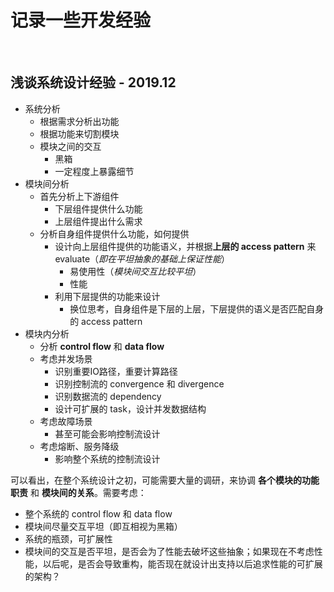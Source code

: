 # 记录一些开发经验

&nbsp;   
## 浅谈系统设计经验 - 2019.12

- 系统分析
  - 根据需求分析出功能
  - 根据功能来切割模块
  - 模块之间的交互
      - 黑箱
      - 一定程度上暴露细节
- 模块间分析
  - 首先分析上下游组件
      - 下层组件提供什么功能
      - 上层组件提出什么需求
  - 分析自身组件提供什么功能，如何提供
      - 设计向上层组件提供的功能语义，并根据**上层的 access pattern** 来 evaluate（*即在平坦抽象的基础上保证性能*）
          - 易使用性（*模块间交互比较平坦*）
          - 性能
      - 利用下层提供的功能来设计
          - 换位思考，自身组件是下层的上层，下层提供的语义是否匹配自身的 access pattern
- 模块内分析
  - 分析 **control flow** 和 **data flow**
  - 考虑并发场景
      - 识别重要IO路径，重要计算路径
      - 识别控制流的 convergence 和 divergence
      - 识别数据流的 dependency
      - 设计可扩展的 task，设计并发数据结构
  - 考虑故障场景
      - 甚至可能会影响控制流设计
  - 考虑熔断、服务降级
      - 影响整个系统的控制流设计

可以看出，在整个系统设计之初，可能需要大量的调研，来协调 **各个模块的功能职责** 和 **模块间的关系**。需要考虑：

- 整个系统的 control flow 和 data flow
- 模块间尽量交互平坦（即互相视为黑箱）
- 系统的瓶颈，可扩展性
- 模块间的交互是否平坦，是否会为了性能去破坏这些抽象；如果现在不考虑性能，以后呢，是否会导致重构，能否现在就设计出支持以后追求性能的可扩展的架构？


&nbsp;   
## 
